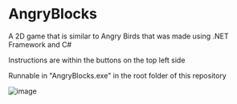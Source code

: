 # AngryBlocks
A 2D game that is similar to Angry Birds that was made using .NET Framework and C#

Instructions are within the buttons on the top left side

Runnable in "AngryBlocks.exe" in the root folder of this repository

![image](https://user-images.githubusercontent.com/57163085/229384607-1a070e30-3c62-4daf-a2bb-cdd464ffe479.png)
